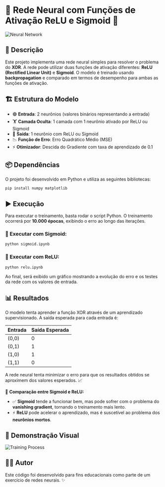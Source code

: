# 🤖 Rede Neural com Funções de Ativação ReLU e Sigmoid 🚀

![Neural Network](https://media.giphy.com/media/3o7aCTfyhYawdOXcFW/giphy.gif)

## 📌 Descrição
Este projeto implementa uma rede neural simples para resolver o problema do **XOR**. A rede pode utilizar duas funções de ativação diferentes: **ReLU (Rectified Linear Unit)** e **Sigmoid**. O modelo é treinado usando **backpropagation** e comparado em termos de desempenho para ambas as funções de ativação.

## 🏗️ Estrutura do Modelo
- 🟢 **Entrada**: 2 neurônios (valores binários representando a entrada)
- 🏋️ **Camada Oculta**: 1 camada com 1 neurônio ativado por ReLU ou Sigmoid
- 🎯 **Saída**: 1 neurônio com ReLU ou Sigmoid
- 📉 **Função de Erro**: Erro Quadrático Médio (MSE)
- ⚡ **Otimizador**: Descida do Gradiente com taxa de aprendizado de 0.1

## 📦 Dependências
O projeto foi desenvolvido em Python e utiliza as seguintes bibliotecas:
```bash
pip install numpy matplotlib
```

## ▶️ Execução
Para executar o treinamento, basta rodar o script Python. O treinamento ocorrerá por **10.000 épocas**, exibindo o erro ao longo das iterações.

### 🔹 Executar com Sigmoid:
```bash
python sigmoid.ipynb
```

### 🔹 Executar com ReLU:
```bash
python relu.ipynb
```

Ao final, será exibido um gráfico mostrando a evolução do erro e os testes da rede com os valores de entrada.

## 📊 Resultados
O modelo tenta aprender a função XOR através de um aprendizado supervisionado. A saída esperada para cada entrada é:

| Entrada | Saída Esperada |
|---------|----------------|
| (0,0)   | 0              |
| (0,1)   | 1              |
| (1,0)   | 1              |
| (1,1)   | 0              |

A rede neural tenta minimizar o erro para que os resultados obtidos se aproximem dos valores esperados. 📈

🔹 **Comparação entre Sigmoid e ReLU:**
- ✅ **Sigmoid** tende a funcionar bem, mas pode sofrer com o problema do **vanishing gradient**, tornando o treinamento mais lento.
- ⚡ **ReLU** pode acelerar o aprendizado, mas é suscetível ao problema dos **neurônios mortos**.

## 🎥 Demonstração Visual
![Training Process](https://media.giphy.com/media/VbnUQpnihPSIgIXuZv/giphy.gif)

## 👨‍💻 Autor
Este código foi desenvolvido para fins educacionais como parte de um exercício de redes neurais. ✨
